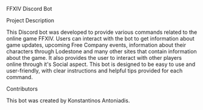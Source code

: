 FFXIV Discord Bot

Project Description

This Discord bot was developed to provide various commands related to the online game FFXIV. Users can interact with the bot to get information about game updates, upcoming Free Company events, information about their characters through Lodestone and many other sites that contain information about the game.
It also provides the user to interact with other players online through it's Social aspect.
This bot is designed to be easy to use and user-friendly, with clear instructions and helpful tips provided for each command.

Contributors

This bot was created by Konstantinos Antoniadis.
